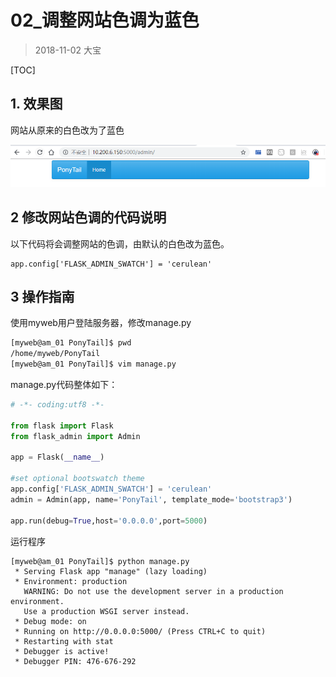 # 02_调整网站色调为蓝色

> 2018-11-02  大宝

[TOC]

## 1. 效果图

网站从原来的白色改为了蓝色

![](pic/03.png)

## 2 修改网站色调的代码说明

以下代码将会调整网站的色调，由默认的白色改为蓝色。

```shell
app.config['FLASK_ADMIN_SWATCH'] = 'cerulean'
```

## 3 操作指南

使用myweb用户登陆服务器，修改manage.py

```bash
[myweb@am_01 PonyTail]$ pwd
/home/myweb/PonyTail
[myweb@am_01 PonyTail]$ vim manage.py 
```

manage.py代码整体如下：

```python
# -*- coding:utf8 -*- 

from flask import Flask
from flask_admin import Admin

app = Flask(__name__)

#set optional bootswatch theme
app.config['FLASK_ADMIN_SWATCH'] = 'cerulean'
admin = Admin(app, name='PonyTail', template_mode='bootstrap3')

app.run(debug=True,host='0.0.0.0',port=5000)
```

运行程序

```shell
[myweb@am_01 PonyTail]$ python manage.py 
 * Serving Flask app "manage" (lazy loading)
 * Environment: production
   WARNING: Do not use the development server in a production environment.
   Use a production WSGI server instead.
 * Debug mode: on
 * Running on http://0.0.0.0:5000/ (Press CTRL+C to quit)
 * Restarting with stat
 * Debugger is active!
 * Debugger PIN: 476-676-292

```



